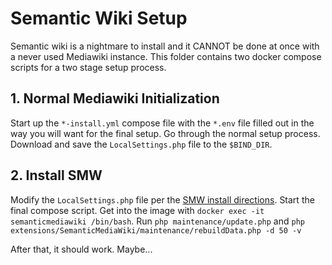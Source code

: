 # Semantic Wiki Setup

Semantic wiki is a nightmare to install and it CANNOT be done at once with a never used Mediawiki instance. This folder contains two docker compose scripts for a two stage setup process.

## 1. Normal Mediawiki Initialization

Start up the `*-install.yml` compose file with the `*.env` file filled out in the way you will want for the final setup. Go through the normal setup process. Download and save the `LocalSettings.php` file to the `$BIND_DIR`.

## 2. Install SMW

Modify the `LocalSettings.php` file per the [SMW install directions](https://www.semantic-mediawiki.org/wiki/Help:Installation/Using_Composer_with_MediaWiki_1.25%2B). Start the final compose script. Get into the image with `docker exec -it semanticmediawiki /bin/bash`. Run `php maintenance/update.php` and `php extensions/SemanticMediaWiki/maintenance/rebuildData.php -d 50 -v`

After that, it should work. Maybe...
